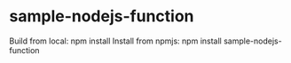 # sample-nodejs-function

Build from local: npm install
Install from npmjs: npm install sample-nodejs-function
